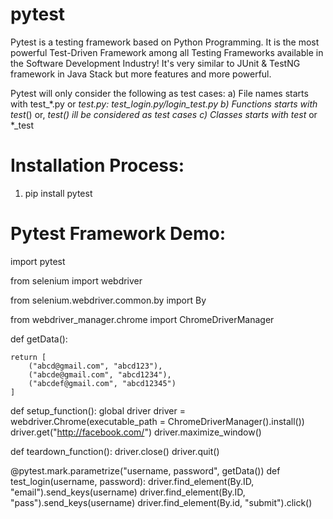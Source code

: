 # pytest
Pytest is a testing framework based on Python Programming. It is the most powerful Test-Driven Framework among all Testing Frameworks available in the Software Development Industry! It's very similar to JUnit & TestNG framework in Java Stack but more features and more powerful.

Pytest will only consider the following as test cases:
a) File names starts with test_*.py or *_test.py: test_login.py/login_test.py
b) Functions starts with test_*() or, *_test() ill be considered as test cases
c) Classes starts with test_* or *_test

# Installation Process:
1. pip install pytest

# Pytest Framework Demo:

import pytest

from selenium import webdriver

from selenium.webdriver.common.by import By

from webdriver_manager.chrome import ChromeDriverManager

def getData():

    return [
        ("abcd@gmail.com", "abcd123"),
        ("abcde@gmail.com", "abcd1234"),
        ("abcdef@gmail.com", "abcd12345")
    ]

def setup_function():
    global driver
    driver = webdriver.Chrome(executable_path = ChromeDriverManager().install())
    driver.get("http://facebook.com/")
    driver.maximize_window()

def teardown_function():
    driver.close()
    driver.quit()

@pytest.mark.parametrize("username, password", getData())
def test_login(username, password):
    driver.find_element(By.ID, "email").send_keys(username)
    driver.find_element(By.ID, "pass").send_keys(username)
    driver.find_element(By.id, "submit").click()
